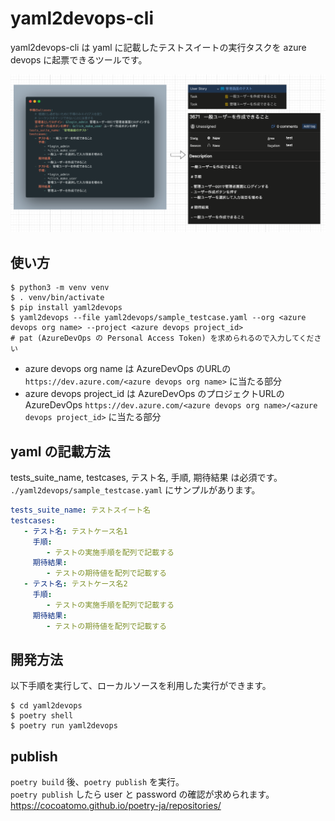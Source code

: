 # yaml2devops-cli

yaml2devops-cli は yaml に記載したテストスイートの実行タスクを azure devops に起票できるツールです。

![](./image.png)

## 使い方

```shell
$ python3 -m venv venv
$ . venv/bin/activate
$ pip install yaml2devops
$ yaml2devops --file yaml2devops/sample_testcase.yaml --org <azure devops org name> --project <azure devops project_id>
# pat (AzureDevOps の Personal Access Token) を求められるので入力してください
```

- azure devops org name は AzureDevOps のURLの `https://dev.azure.com/<azure devops org name>` に当たる部分
- azure devops project_id は AzureDevOps のプロジェクトURLの AzureDevOps `https://dev.azure.com/<azure devops org name>/<azure devops project_id>` に当たる部分 

## yaml の記載方法

tests_suite_name, testcases, テスト名, 手順, 期待結果 は必須です。
`./yaml2devops/sample_testcase.yaml` にサンプルがあります。

```yaml
tests_suite_name: テストスイート名
testcases:
   - テスト名: テストケース名1
     手順:
        - テストの実施手順を配列で記載する
     期待結果:
        - テストの期待値を配列で記載する
   - テスト名: テストケース名2
     手順:
        - テストの実施手順を配列で記載する
     期待結果:
        - テストの期待値を配列で記載する
```

## 開発方法

以下手順を実行して、ローカルソースを利用した実行ができます。

```shell
$ cd yaml2devops
$ poetry shell
$ poetry run yaml2devops
```

## publish
`poetry build` 後、`poetry publish` を実行。  
`poetry publish` したら user と password の確認が求められます。  
https://cocoatomo.github.io/poetry-ja/repositories/